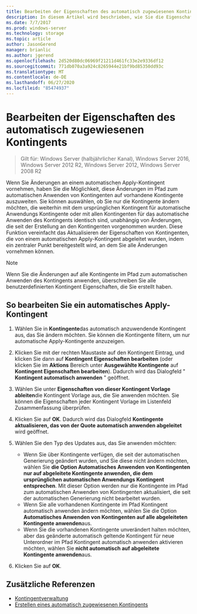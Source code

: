 ```yaml
---
title: Bearbeiten der Eigenschaften des automatisch zugewiesenen Kontingents
description: In diesem Artikel wird beschrieben, wie Sie die Eigenschaften des automatischen Anwendungs Kontingents
ms.date: 7/7/2017
ms.prod: windows-server
ms.technology: storage
ms.topic: article
author: JasonGerend
manager: brianlic
ms.author: jgerend
ms.openlocfilehash: 2d520d80dc06969f21211d461fc33e2e9336df12
ms.sourcegitcommit: 771db070a3a924c8265944e21bf9bd85350dd93c
ms.translationtype: MT
ms.contentlocale: de-DE
ms.lasthandoff: 06/27/2020
ms.locfileid: "85474937"
---
```

# <a name="edit-auto-apply-quota-properties"></a>Bearbeiten der Eigenschaften des automatisch zugewiesenen Kontingents

> Gilt für: Windows Server (halbjährlicher Kanal), Windows Server 2016, Windows Server 2012 R2, Windows Server 2012, Windows Server 2008 R2

Wenn Sie Änderungen an einem automatischen Apply-Kontingent vornehmen, haben Sie die Möglichkeit, diese Änderungen im Pfad zum automatischen Anwenden von Kontingenten auf vorhandene Kontingente auszuweiten. Sie können auswählen, ob Sie nur die Kontingente ändern möchten, die weiterhin mit dem ursprünglichen Kontingent für automatische Anwendungs Kontingente oder mit allen Kontingenten für das automatische Anwenden des Kontingents identisch sind, unabhängig von Änderungen, die seit der Erstellung an den Kontingenten vorgenommen wurden. Diese Funktion vereinfacht das Aktualisieren der Eigenschaften von Kontingenten, die von einem automatischen Apply-Kontingent abgeleitet wurden, indem ein zentraler Punkt bereitgestellt wird, an dem Sie alle Änderungen vornehmen können.

> [!Note]
> Wenn Sie die Änderungen auf alle Kontingente im Pfad zum automatischen Anwenden des Kontingents anwenden, überschreiben Sie alle benutzerdefinierten Kontingent Eigenschaften, die Sie erstellt haben.

## <a name="to-edit-an-auto-apply-quota"></a>So bearbeiten Sie ein automatisches Apply-Kontingent

1.  Wählen Sie in **Kontingente**das automatisch anzuwendende Kontingent aus, das Sie ändern möchten. Sie können die Kontingente filtern, um nur automatische Apply-Kontingente anzuzeigen.

2.  Klicken Sie mit der rechten Maustaste auf den Kontingent Eintrag, und klicken Sie dann auf **Kontingent Eigenschaften bearbeiten** (oder klicken Sie im **Aktions** Bereich unter **Ausgewählte Kontingente** auf **Kontingent Eigenschaften bearbeiten**). Dadurch wird das Dialogfeld " **Kontingent automatisch anwenden** " geöffnet.

3.  Wählen Sie unter **Eigenschaften von dieser Kontingent Vorlage ableiten**die Kontingent Vorlage aus, die Sie anwenden möchten. Sie können die Eigenschaften jeder Kontingent Vorlage im Listenfeld Zusammenfassung überprüfen.

4.  Klicken Sie auf **OK**. Dadurch wird das Dialogfeld **Kontingente aktualisieren, das von der Quote automatisch anwenden abgeleitet** wird geöffnet.

5.  Wählen Sie den Typ des Updates aus, das Sie anwenden möchten:

    -   Wenn Sie über Kontingente verfügen, die seit der automatischen Generierung geändert wurden, und Sie diese nicht ändern möchten, wählen Sie **die Option Automatisches Anwenden von Kontingenten nur auf abgeleitete Kontingente anwenden, die dem ursprünglichen automatischen Anwendungs Kontingent entsprechen**. Mit dieser Option werden nur die Kontingente im Pfad zum automatischen Anwenden von Kontingenten aktualisiert, die seit der automatischen Generierung nicht bearbeitet wurden.
    -   Wenn Sie alle vorhandenen Kontingente im Pfad Kontingent automatisch anwenden ändern möchten, wählen Sie die Option **Automatisches Anwenden von Kontingenten auf alle abgeleiteten Kontingente anwenden**aus.
    -   Wenn Sie die vorhandenen Kontingente unverändert halten möchten, aber das geänderte automatisch geltende Kontingent für neue Unterordner im Pfad Kontingent automatisch anwenden aktivieren möchten, wählen Sie **nicht automatisch auf abgeleitete Kontingente anwenden**aus.

6.  Klicken Sie auf **OK**.

## <a name="additional-references"></a>Zusätzliche Referenzen

-   [Kontingentverwaltung](quota-management.md)
-   [Erstellen eines automatisch zugewiesenen Kontingents](create-auto-apply-quota.md)


